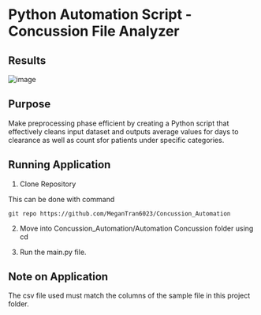 # Python Automation Script - Concussion File Analyzer

## Results

![image](https://github.com/user-attachments/assets/395543a1-90ba-4e3e-8df5-347e3985d170)

## Purpose

Make preprocessing phase efficient by creating a Python script that effectively cleans input dataset and outputs average values for days to clearance as well as count sfor patients under specific categories.

## Running Application

1) Clone Repository

This can be done with command

```
git repo https://github.com/MeganTran6023/Concussion_Automation
```

2) Move into Concussion_Automation/Automation Concussion folder using cd 

3) Run the main.py file.

## Note on Application

The csv file used must match the columns of the sample file in this project folder.

